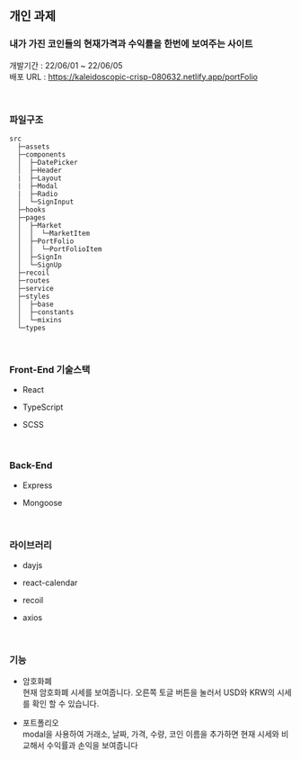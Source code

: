 ## 개인 과제
### 내가 가진 코인들의 현재가격과 수익률을 한번에 보여주는 사이트
개발기간 : 22/06/01 ~ 22/06/05  
배포 URL : https://kaleidoscopic-crisp-080632.netlify.app/portFolio

<br>


### 파일구조
```
src  
  ├─assets   
  ├─components
  │  ├─DatePicker
  │  ├─Header
  |  ├─Layout
  |  ├─Modal
  |  ├─Radio      
  │  └─SignInput
  ├─hooks
  ├─pages
  │  ├─Market
  │  │  └─MarketItem  
  │  ├─PortFolio
  │  │  └─PortFolioItem
  │  ├─SignIn
  │  └─SignUp
  ├─recoil
  ├─routes
  ├─service
  ├─styles
  │  ├─base
  │  ├─constants
  │  └─mixins
  └─types
  ```
  <br>

### Front-End 기술스택
- React

- TypeScript

- SCSS

<br>

### Back-End
- Express

- Mongoose

<br>


### 라이브러리 
- dayjs

- react-calendar

- recoil

- axios


<br>

### 기능
- 암호화폐  
현재 암호화폐 시세를 보여줍니다.
오른쪽 토글 버튼을 눌러서 USD와 KRW의 시세를 확인 할 수 있습니다.

- 포트폴리오  
modal을 사용하여 거래소, 날짜, 가격, 수량, 코인 이름을 추가하면
현재 시세와 비교해서 수익률과 손익을 보여줍니다

